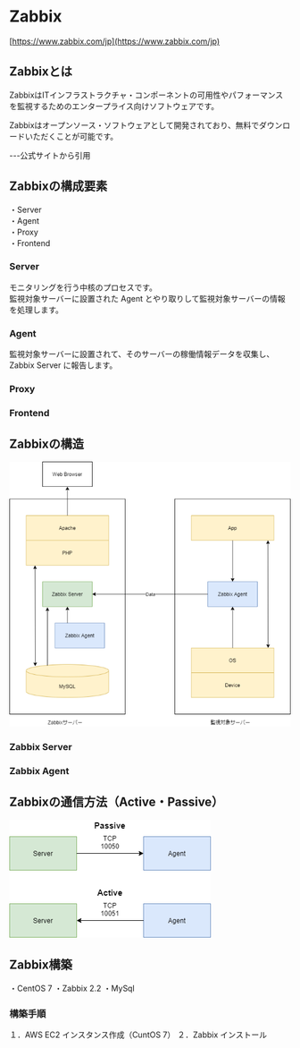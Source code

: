 # Zabbix
[https://www.zabbix.com/jp](https://www.zabbix.com/jp)

## Zabbixとは
ZabbixはITインフラストラクチャ・コンポーネントの可用性やパフォーマンスを監視するためのエンタープライス向けソフトウェアです。  

Zabbixはオープンソース・ソフトウェアとして開発されており、無料でダウンロードいただくことが可能です。  

---公式サイトから引用

## Zabbixの構成要素

・Server  
・Agent  
・Proxy  
・Frontend  

### Server
モニタリングを行う中核のプロセスです。  
監視対象サーバーに設置された Agent とやり取りして監視対象サーバーの情報を処理します。

### Agent
監視対象サーバーに設置されて、そのサーバーの稼働情報データを収集し、Zabbix Server に報告します。

### Proxy

### Frontend



## Zabbixの構造
![Image](/resource/image/zabbix-diagram.png)

### Zabbix Server

### Zabbix Agent

## Zabbixの通信方法（Active・Passive）
![Image](/resource/image/zabbix-active-passive-diagram.png)

## Zabbix構築
・CentOS 7
・Zabbix 2.2
・MySql

### 構築手順
１．AWS EC2 インスタンス作成（CuntOS 7）
２．Zabbix インストール

